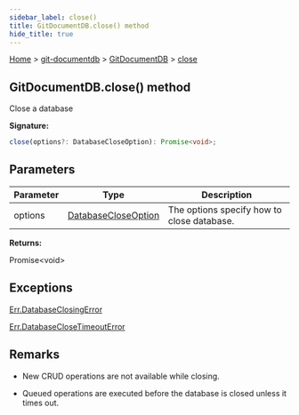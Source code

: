 ```yaml
---
sidebar_label: close()
title: GitDocumentDB.close() method
hide_title: true
---
```


[Home](./index.md) &gt; [git-documentdb](./git-documentdb.md) &gt; [GitDocumentDB](./git-documentdb.gitdocumentdb.md) &gt; [close](./git-documentdb.gitdocumentdb.close.md)

## GitDocumentDB.close() method

Close a database

<b>Signature:</b>

```typescript
close(options?: DatabaseCloseOption): Promise<void>;
```

## Parameters

|  Parameter | Type | Description |
|  --- | --- | --- |
|  options | [DatabaseCloseOption](./git-documentdb.databasecloseoption.md) | The options specify how to close database. |

<b>Returns:</b>

Promise&lt;void&gt;

## Exceptions

[Err.DatabaseClosingError](./git-documentdb.err.databaseclosingerror.md)

[Err.DatabaseCloseTimeoutError](./git-documentdb.err.databaseclosetimeouterror.md)

## Remarks

- New CRUD operations are not available while closing.

- Queued operations are executed before the database is closed unless it times out.


